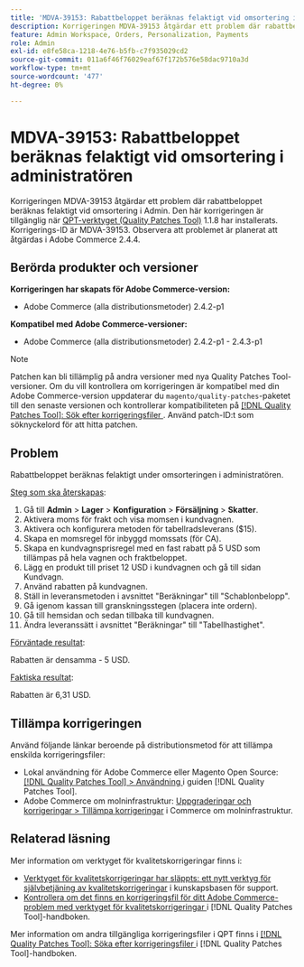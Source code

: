 ```yaml
---
title: 'MDVA-39153: Rabattbeloppet beräknas felaktigt vid omsortering i administratören'
description: Korrigeringen MDVA-39153 åtgärdar ett problem där rabattbeloppet beräknas felaktigt vid omsortering i Admin. Den här korrigeringen är tillgänglig när [QPT-verktyget (Quality Patches Tool)](https://experienceleague.adobe.com/en/docs/commerce-operations/tools/quality-patches-tool/quality-patches-tool-to-self-serve-quality-patches) 1.1.8 är installerat. Korrigerings-ID är MDVA-39153. Observera att problemet är planerat att åtgärdas i Adobe Commerce 2.4.4.
feature: Admin Workspace, Orders, Personalization, Payments
role: Admin
exl-id: e8fe58ca-1218-4e76-b5fb-c7f935029cd2
source-git-commit: 011a6f46f76029eaf67f172b576e58dac9710a3d
workflow-type: tm+mt
source-wordcount: '477'
ht-degree: 0%

---
```


# MDVA-39153: Rabattbeloppet beräknas felaktigt vid omsortering i administratören

Korrigeringen MDVA-39153 åtgärdar ett problem där rabattbeloppet beräknas felaktigt vid omsortering i Admin. Den här korrigeringen är tillgänglig när [QPT-verktyget (Quality Patches Tool)](https://experienceleague.adobe.com/en/docs/commerce-operations/tools/quality-patches-tool/quality-patches-tool-to-self-serve-quality-patches) 1.1.8 har installerats. Korrigerings-ID är MDVA-39153. Observera att problemet är planerat att åtgärdas i Adobe Commerce 2.4.4.

## Berörda produkter och versioner

**Korrigeringen har skapats för Adobe Commerce-version:**

* Adobe Commerce (alla distributionsmetoder) 2.4.2-p1

**Kompatibel med Adobe Commerce-versioner:**

* Adobe Commerce (alla distributionsmetoder) 2.4.2-p1 - 2.4.3-p1

>[!NOTE]
>
>Patchen kan bli tillämplig på andra versioner med nya Quality Patches Tool-versioner. Om du vill kontrollera om korrigeringen är kompatibel med din Adobe Commerce-version uppdaterar du `magento/quality-patches`-paketet till den senaste versionen och kontrollerar kompatibiliteten på [[!DNL Quality Patches Tool]: Sök efter korrigeringsfiler ](https://experienceleague.adobe.com/en/docs/commerce-operations/tools/quality-patches-tool/quality-patches-tool-to-self-serve-quality-patches). Använd patch-ID:t som söknyckelord för att hitta patchen.

## Problem

Rabattbeloppet beräknas felaktigt under omsorteringen i administratören.

<u>Steg som ska återskapas</u>:

1. Gå till **Admin** > **Lager** > **Konfiguration** > **Försäljning** > **Skatter**.
1. Aktivera moms för frakt och visa momsen i kundvagnen.
1. Aktivera och konfigurera metoden för tabellradsleverans ($15).
1. Skapa en momsregel för inbyggd momssats (för CA).
1. Skapa en kundvagnsprisregel med en fast rabatt på 5 USD som tillämpas på hela vagnen och fraktbeloppet.
1. Lägg en produkt till priset 12 USD i kundvagnen och gå till sidan Kundvagn.
1. Använd rabatten på kundvagnen.
1. Ställ in leveransmetoden i avsnittet &quot;Beräkningar&quot; till &quot;Schablonbelopp&quot;.
1. Gå igenom kassan till granskningsstegen (placera inte ordern).
1. Gå till hemsidan och sedan tillbaka till kundvagnen.
1. Ändra leveranssätt i avsnittet &quot;Beräkningar&quot; till &quot;Tabellhastighet&quot;.

<u>Förväntade resultat</u>:

Rabatten är densamma - 5 USD.

<u>Faktiska resultat</u>:

Rabatten är 6,31 USD.

## Tillämpa korrigeringen

Använd följande länkar beroende på distributionsmetod för att tillämpa enskilda korrigeringsfiler:

* Lokal användning för Adobe Commerce eller Magento Open Source: [[!DNL Quality Patches Tool] > Användning ](/help/tools/quality-patches-tool/usage.md) i guiden [!DNL Quality Patches Tool].
* Adobe Commerce om molninfrastruktur: [Uppgraderingar och korrigeringar > Tillämpa korrigeringar](https://experienceleague.adobe.com/docs/commerce-cloud-service/user-guide/develop/upgrade/apply-patches.html) i Commerce om molninfrastruktur.

## Relaterad läsning

Mer information om verktyget för kvalitetskorrigeringar finns i:

* [Verktyget för kvalitetskorrigeringar har släppts: ett nytt verktyg för självbetjäning av kvalitetskorrigeringar](https://experienceleague.adobe.com/en/docs/commerce-operations/tools/quality-patches-tool/quality-patches-tool-to-self-serve-quality-patches) i kunskapsbasen för support.
* [Kontrollera om det finns en korrigeringsfil för ditt Adobe Commerce-problem med verktyget för kvalitetskorrigeringar ](/help/tools/quality-patches-tool/patches-available-in-qpt/check-patch-for-magento-issue-with-magento-quality-patches.md) i [!DNL Quality Patches Tool]-handboken.

Mer information om andra tillgängliga korrigeringsfiler i QPT finns i [[!DNL Quality Patches Tool]: Söka efter korrigeringsfiler ](https://experienceleague.adobe.com/tools/commerce-quality-patches/index.html) i [!DNL Quality Patches Tool]-handboken.
